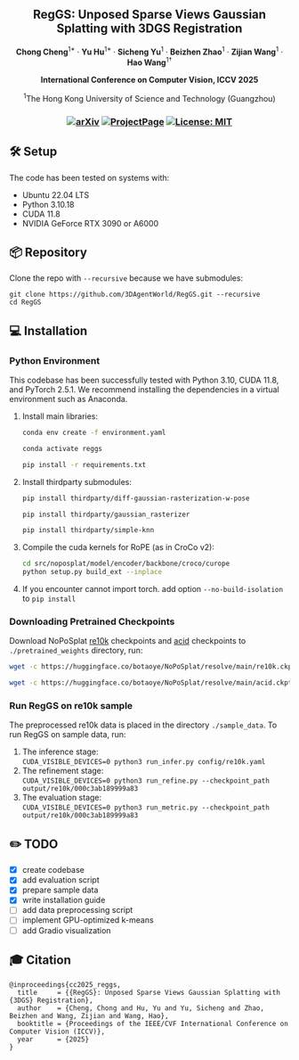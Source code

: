<p align="center">

  <h2 align="center">RegGS: Unposed Sparse Views Gaussian Splatting with 3DGS Registration</h2>
  <p align="center">
    <strong>Chong Cheng</strong><sup>1*</sup>
    ·
    <strong>Yu Hu</strong><sup>1*</sup>
    ·
    <strong>Sicheng Yu</strong><sup>1</sup>
    ·
    <strong>Beizhen Zhao</strong><sup>1</sup>
    ·
    <strong>Zijian Wang</strong><sup>1</sup>
    ·
    <strong>Hao Wang</strong><sup>1†</sup>
</p>

<p align="center"><strong>International Conference on Computer Vision, ICCV 2025</strong></a>
<p align="center">
    <sup>1</sup>The Hong Kong University of Science and Technology (Guangzhou)
</p>
   <h3 align="center">

   [![arXiv](https://img.shields.io/badge/arXiv-2507.08136-blue?logo=arxiv&color=%23B31B1B)](https://arxiv.org/abs/2507.08136) [![ProjectPage](https://img.shields.io/badge/Project_Page-RegGS-blue)](https://3dagentworld.github.io/reggs/) [![License: MIT](https://img.shields.io/badge/License-MIT-green.svg)](https://opensource.org/licenses/MIT)
  <div align="center"></div>
</p>

## 🛠️ Setup
The code has been tested on systems with:
- Ubuntu 22.04 LTS
- Python 3.10.18
- CUDA 11.8
- NVIDIA GeForce RTX 3090 or A6000

## 📦 Repository

Clone the repo with `--recursive` because we have submodules:

```
git clone https://github.com/3DAgentWorld/RegGS.git --recursive
cd RegGS
```

## 💻 Installation

### Python Environment

This codebase has been successfully tested with Python 3.10, CUDA 11.8, and PyTorch 2.5.1. We recommend installing the dependencies in a virtual environment such as Anaconda.

1.  Install main libraries: 
    ```bash
    conda env create -f environment.yaml

    conda activate reggs

    pip install -r requirements.txt
    ```

2.  Install thirdparty submodules:
    ```bash
    pip install thirdparty/diff-gaussian-rasterization-w-pose

    pip install thirdparty/gaussian_rasterizer

    pip install thirdparty/simple-knn
    ```

3.  Compile the cuda kernels for RoPE (as in CroCo v2):
    ```bash
    cd src/noposplat/model/encoder/backbone/croco/curope
    python setup.py build_ext --inplace
    ```

4. If you encounter cannot import torch. add option `--no-build-isolation` to `pip install`

### Downloading Pretrained Checkpoints

Download NoPoSplat [re10k](https://huggingface.co/botaoye/NoPoSplat/resolve/main/re10k.ckpt) checkpoints and [acid](https://huggingface.co/botaoye/NoPoSplat/resolve/main/acid.ckpt) checkpoints to `./pretrained_weights` directory, run:

  ```bash
  wget -c https://huggingface.co/botaoye/NoPoSplat/resolve/main/re10k.ckpt -P ./pretrained_weights

  wget -c https://huggingface.co/botaoye/NoPoSplat/resolve/main/acid.ckpt -P ./pretrained_weights
  ```

### Run RegGS on re10k sample

The preprocessed re10k data is placed in the directory `./sample_data`. To run RegGS on sample data, run:
1. The inference stage: \
`CUDA_VISIBLE_DEVICES=0 python3 run_infer.py config/re10k.yaml`
2. The refinement stage: \
`CUDA_VISIBLE_DEVICES=0 python3 run_refine.py --checkpoint_path output/re10k/000c3ab189999a83`
3. The evaluation stage: \
`CUDA_VISIBLE_DEVICES=0 python3 run_metric.py --checkpoint_path output/re10k/000c3ab189999a83`

## ✏️ TODO

- [x] create codebase
- [x] add evaluation script
- [x] prepare sample data
- [x] write installation guide
- [ ] add data preprocessing script
- [ ] implement GPU-optimized k-means
- [ ] add Gradio visualization

## 🎓 Citation

```
@inproceedings{cc2025_reggs,
  title     = {{RegGS}: Unposed Sparse Views Gaussian Splatting with {3DGS} Registration},
  author    = {Cheng, Chong and Hu, Yu and Yu, Sicheng and Zhao, Beizhen and Wang, Zijian and Wang, Hao},
  booktitle = {Proceedings of the IEEE/CVF International Conference on Computer Vision (ICCV)},
  year      = {2025}
}
```
